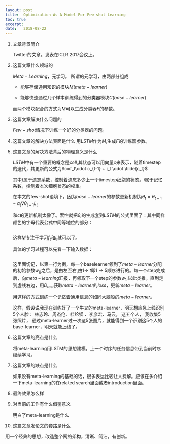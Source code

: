 ```yaml
---
layout: post
title:  Optimization As A Model For Few-shot Learning
toc: true 
excerpt: 
date:   2018-08-22
---
```


1. 文章背景简介

   Twitter的文章。发表在ICLR 2017会议上。

2. 这篇文章什么领域的

   $Meta-Learning$，元学习。
   所谓的元学习，由两部分组成

   - 能够存储通用知识的模块$M(meta-learner)$

   - 能够快速通过几个样本训练得到的分类器模块$C(base-learner)$

   而两个模块配合的方式为$M$可以生成分类器$F$的参数。

3. 这篇文章解决什么问题的

    $Few-shot$情况下训练一个好的分类器的问题。

4. 这篇文章的解决方法表面是什么
   用$LSTM$作为$M$,生成$F$的训练器参数。

5. 这篇文章的解决方法背后的物理意义是什么

   $LSTM$中有一个重要的概念是$cell$,其状态可以用向量$c$来表示，随着timestep的迭代，其更新的公式为$c=f_t\odot c_{t-1} + i_t \odot \tilde{c_t}$

   其中$f$属于遗忘系数，控制着遗忘多少上一个timestep细胞的状态。$i$属于记忆系数，控制着本次细胞状态的权重。

   在本文的few-shot语境下，因为$base-learner$的参数更新机制为$\theta_t=\theta_{t-1}-\alpha_t\nabla\theta_{t-1}L_t$

   和$c$的更新机制太像了。索性就把$\theta_t$的生成套到$LSTM$的公式里面了：其中同样颜色的字母代表公式中同等地位的部分：

   <p style="text-align: center;"><img src="{{ "/images/optimization_as_a_model_for_few_shot_learning.png" | absolute_url }}" alt="" /></p>

   这样$M$专注于学习$f_t$和$i_t$就可以了。

   具体的学习过程可以先看一下输入数据：

   <p style="text-align: center;"><img src="{{ "/images/optimization_as_a_model_for_few_shot_learning2.png" | absolute_url }}" alt="" /></p>

   这里面切记，以第一行为例，每一个baselearner领到了$meta-learner$分配的初始参数$w_0$之后，是由左至右,由$1\to\  t$即$1\to5$顺序进行的。每一个step完成后，向$meta-learning$汇报，再领取下一个step的参数$w_1$,以此类推。直到走到虚线右边，用$D_{test}$获取$meta-learner$的$loss$，更新$meta-learner$。

   用这样的方式训练一个记忆着通用信息的如同大脑般的$meta-learner$。

   这样，假设说我现在训练好了一个牛叉的meta-learner，明天想应急上线识别5个人脸： 林志玲、周杰伦、桂纶镁 、李彦宏、马云， 这五个人， 我收集5张照片， 通过meta-learner过一次这5张图片，就能得到一个识别这5个人的base-learner，明天就能上线了。 

   

6. 这篇文章的亮点是什么

   将meta-learning用LSTM的思想建模，上一个时序的任务信息带到当前时序继续学习。

7. 这篇文章的缺点是什么

   如果没有meta-learning的基础的话，很多表达比较让人费解。应该在多介绍一下meta-learning的在related search里面或者introduction里面。

8. 最终效果怎么样

9. 对当前的工作有什么借鉴意义

   明白了meta-learning是什么

10. 这篇文章发论文的套路是什么

   用一个经典的思想，改造整个网络架构，清晰、简洁，有创新。

